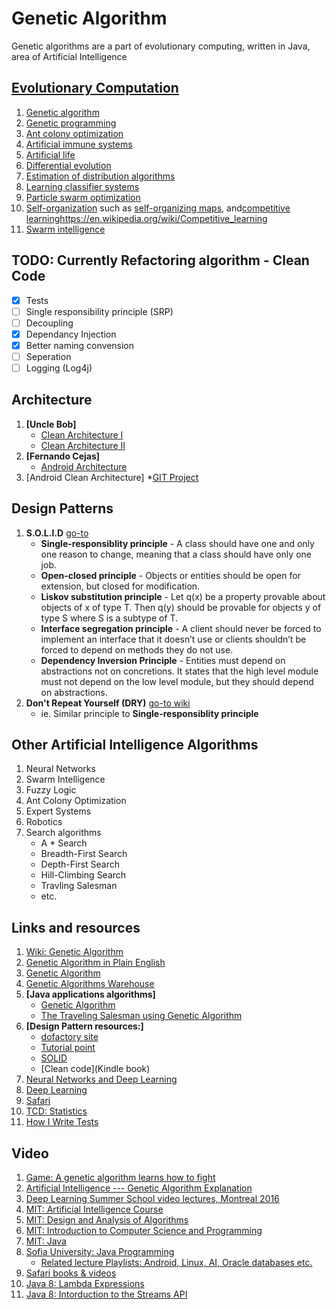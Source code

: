 # Genetic Algorithm

Genetic algorithms are a part of evolutionary computing, written in Java, area of Artificial Intelligence

## [Evolutionary Computation](https://en.wikipedia.org/wiki/Evolutionary_computation)

1. [Genetic algorithm](https://en.wikipedia.org/wiki/Genetic_algorithm)
2. [Genetic programming](https://en.wikipedia.org/wiki/Genetic_programming)
3. [Ant colony optimization](https://en.wikipedia.org/wiki/Ant_colony_optimization)
4. [Artificial immune systems](https://en.wikipedia.org/wiki/Artificial_immune_system)
5. [Artificial life](https://en.wikipedia.org/wiki/Artificial_life)
6. [Differential evolution](https://en.wikipedia.org/wiki/Differential_evolution)
7. [Estimation of distribution algorithms](https://en.wikipedia.org/wiki/Estimation_of_distribution_algorithm)
8. [Learning classifier systems](https://en.wikipedia.org/wiki/Learning_classifier_system)
9. [Particle swarm optimization](https://en.wikipedia.org/wiki/Particle_swarm_optimization)
10. [Self-organization](https://en.wikipedia.org/wiki/Self-organization) such as [self-organizing maps](https://en.wikipedia.org/wiki/Self-organizing_map), and[competitive learning]()https://en.wikipedia.org/wiki/Competitive_learning
11. [Swarm intelligence](https://en.wikipedia.org/wiki/Swarm_intelligence)



## TODO: Currently Refactoring algorithm - Clean Code

- [x] Tests
- [ ] Single responsibility principle (SRP)
- [ ] Decoupling	
- [x] Dependancy Injection
- [x] Better naming convension
- [ ] Seperation
- [ ] Logging (Log4j)

## Architecture

1. **[Uncle Bob]** 
   * [Clean Architecture I](https://8thlight.com/blog/uncle-bob/2012/08/13/the-clean-architecture.html)
   * [Clean Architecture II](https://8thlight.com/blog/uncle-bob/2011/11/22/Clean-Architecture.html)
2. **[Fernando Cejas]**
   * [Android Architecture](http://fernandocejas.com/2015/07/18/architecting-android-the-evolution/)
3. [Android Clean Architecture] 
   *[GIT Project](https://github.com/android10/Android-CleanArchitecture)



## Design Patterns

1. **S.O.L.I.D** [go-to](https://scotch.io/bar-talk/s-o-l-i-d-the-first-five-principles-of-object-oriented-design)
   * **Single-responsiblity principle** - A class should have one and only one reason to change, meaning that a class should have only one job.
   * **Open-closed principle** - Objects or entities should be open for extension, but closed for modification.
   * **Liskov substitution principle** - Let q(x) be a property provable about objects of x of type T. Then q(y) should be provable for objects y of type S where S is a subtype of T.
   * **Interface segregation principle** - A client should never be forced to implement an interface that it doesn’t use or clients shouldn’t be forced to depend on methods they do not use.
   * **Dependency Inversion Principle** - Entities must depend on abstractions not on concretions. It states that the high level module must not depend on the low level module, but they should depend on abstractions.
2. **Don't Repeat Yourself (DRY)** [go-to wiki](https://en.wikipedia.org/wiki/Don't_repeat_yourself)
   * ie. Similar principle to **Single-responsiblity principle** 
  
## Other Artificial Intelligence Algorithms

1. Neural Networks
2. Swarm Intelligence
3. Fuzzy Logic
4. Ant Colony Optimization
5. Expert Systems
6. Robotics
7. Search algorithms
   * A * Search
   * Breadth-First Search
   * Depth-First Search
   * Hill-Climbing Search
   * Travling Salesman
   * etc.


## Links and resources

1. [Wiki: Genetic Algorithm](https://en.wikipedia.org/wiki/Genetic_algorithm)
2. [Genetic Algorithm in Plain English](http://www.ai-junkie.com/ga/intro/gat1.html)
3. [Genetic Algorithm](https://www.doc.ic.ac.uk/~nd/surprise_96/journal/vol1/hmw/article1.html)
4. [Genetic Algorithms Warehouse](http://geneticalgorithms.ai-depot.com/Tutorial/Overview.html)
5. **[Java applications algorithms]**
   * [Genetic Algorithm](http://www.theprojectspot.com/tutorial-post/creating-a-genetic-algorithm-for-beginners/3)
   * [The Traveling Salesman using Genetic Algorithm](http://www.theprojectspot.com/tutorial-post/applying-a-genetic-algorithm-to-the-travelling-salesman-problem/5)
6. **[Design Pattern resources:]** 
   * [dofactory site](http://www.dofactory.com/net/design-patterns)
   * [Tutorial point](https://www.tutorialspoint.com/design_pattern/index.htm)
   * [SOLID](https://www.novoda.com/blog/designing-something-solid/)
   * [Clean code](Kindle book)
7. [Neural Networks and Deep Learning](http://neuralnetworksanddeeplearning.com/)
8. [Deep Learning](http://deeplearning.net/)
9. [Safari](http://techbus.safaribooksonline.com/home?uicode=oracle&sessionid=dd6e43f2-1896-49e2-8528-61b1399c1112)
10. [TCD: Statistics](https://www.scss.tcd.ie/postgraduate/pgcertstats/)
11. [How I Write Tests](https://blog.nelhage.com/2016/12/how-i-test/)


## Video

1. [Game: A genetic algorithm learns how to fight](https://www.youtube.com/watch?v=u2t77mQmJiY)
2. [Artificial Intelligence --- Genetic Algorithm Explanation ](https://www.youtube.com/watch?v=uxS7tSTJx8s)
3. [Deep Learning Summer School video lectures, Montreal 2016](http://videolectures.net/deeplearning2016_montreal/)
4. [MIT: Artificial Intelligence Course](https://www.youtube.com/watch?v=TjZBTDzGeGg&list=PLUl4u3cNGP63gFHB6xb-kVBiQHYe_4hSi) 
5. [MIT: Design and Analysis of Algorithms](https://www.youtube.com/playlist?list=PLUl4u3cNGP6317WaSNfmCvGym2ucw3oGp)
6. [MIT: Introduction to Computer Science and Programming](https://www.youtube.com/watch?v=k6U-i4gXkLM&list=PL0065A2C3177ACC8A)
7. [MIT: Java](https://www.youtube.com/watch?v=0M_kIqhwbFo&list=PLqMwoI9duOl34Nuhgw7vVPceXo1PQVnFA)
8. [Sofia University: Java Programming](https://www.youtube.com/watch?v=HMUkS0sJr70&list=PLYA1tuGWMbyrW0oqGaJesnrlxQSAclHf3)
	* [Related lecture Playlists: Android, Linux, AI, Oracle databases etc.](https://www.youtube.com/user/bjhecker/playlists)
9. [Safari books & videos](http://techbus.safaribooksonline.com/home?uicode=oracle&sessionid=dd6e43f2-1896-49e2-8528-61b1399c1112)
10. [Java 8: Lambda Expressions](https://t.co/Ne480awiZ3)
11. [Java 8: Intorduction to the Streams API](https://t.co/vQnHpCrM9e)



